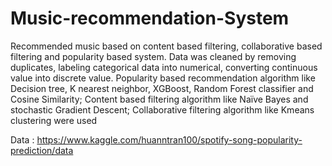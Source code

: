 # Music-recommendation-System
Recommended music based on content based filtering, collaborative based filtering and popularity based system.
Data was cleaned by removing duplicates, labeling categorical data into numerical, converting continuous value into discrete value.
Popularity based recommendation algorithm like Decision tree, K nearest neighbor, XGBoost, Random Forest classifier and Cosine Similarity; Content based filtering algorithm like Naïve Bayes and stochastic Gradient Descent; Collaborative filtering algorithm like Kmeans clustering were used


Data : https://www.kaggle.com/huanntran100/spotify-song-popularity-prediction/data
